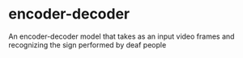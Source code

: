 # encoder-decoder
An encoder-decoder model that takes as an input video frames and recognizing the sign performed by deaf people
